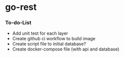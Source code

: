 # go-rest

### To-do-List

- Add unit test for each layer
- Create github ci workflow to build image
- Create script file to initial database?
- Create docker-compose file (with api and database)
